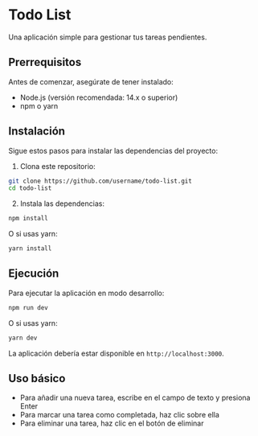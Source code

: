# Todo List

Una aplicación simple para gestionar tus tareas pendientes.

## Prerrequisitos

Antes de comenzar, asegúrate de tener instalado:

- Node.js (versión recomendada: 14.x o superior)
- npm o yarn

## Instalación

Sigue estos pasos para instalar las dependencias del proyecto:

1. Clona este repositorio:
  ```bash
  git clone https://github.com/username/todo-list.git
  cd todo-list
  ```

2. Instala las dependencias:
  ```bash
  npm install
  ```
  
  O si usas yarn:
  ```bash
  yarn install
  ```

## Ejecución

Para ejecutar la aplicación en modo desarrollo:

```bash
npm run dev
```

O si usas yarn:

```bash
yarn dev
```

La aplicación debería estar disponible en `http://localhost:3000`.

## Uso básico

- Para añadir una nueva tarea, escribe en el campo de texto y presiona Enter
- Para marcar una tarea como completada, haz clic sobre ella
- Para eliminar una tarea, haz clic en el botón de eliminar